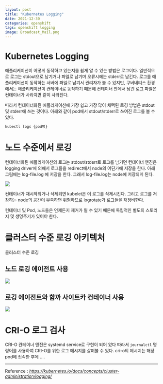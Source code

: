 ```yaml
---
layout: post
title: "Kubernetes Logging"
date: 2021-12-30
categories: openshift
tags: openshift logging
image: Broadcast_Mail.png
---
```

# Kubernetes Logging

애플리케이션이 어떻게 동작하고 있는지를 쉽게 알 수 있는 방법은 로그이다. 일반적으로 로그는 stdout으로 남기거나 파일로 남기며 오류시에는 stderr로 남긴다. 로그를 애플리케이션이 동작하는 서버에 파일로 남겨서 관리자가 볼 수 있지만, 쿠버네티스 환경에서는 애플리케이션이 컨테이너로 동작하기 때문에 컨테이너 안에서 남긴 로그 파일은 컨테이너가 사라지면 같이 사라진다.

따라서 컨테이너화된 애플리케이션에 가장 쉽고 가장 많이 채택된 로깅 방법은 stdout 및 stderr에 쓰는 것이다. 아래와 같이 pod에서 stdout/stderr로 쓰여진 로그를 볼 수 있다. 

~~~sh 
kubectl logs {pod명}
~~~

# 노드 수준에서 로깅

컨테이너화된 애플리케이션의 로그는 stdout/stderr로 로그를 남기면 컨테이너 엔진은 logging driver에 의해서 로그들을 redirect애서 node의 어딘가에 저장을 한다. 아래 그림에는 log-file.log 에 저장을 한다. 그래서 log-file.log는 node에 저장되게 된다. 

![](https://d33wubrfki0l68.cloudfront.net/59b1aae2adcfe4f06270b99a2789012ed64bec1f/4d0ad/images/docs/user-guide/logging/logging-node-level.png)

컨테이너가 재시작되거나 삭제되면 kubelet은 이 로그를 삭제시킨다. 그리고 로그를 저장하는 node의 공간이 부족하면 위험하므로 logrotate가 로그들을 재정비한다.


컨테이너 및 Pod, 노드들은 언제든지 제거가 될 수 있기 때문에 독립적인 별도의 스토리지 및 생명주기가 있어야 한다.




# 클러스터 수준 로깅 아키텍처

클러스터 수준 로깅 



## 노드 로깅 에이전트 사용

![](https://d33wubrfki0l68.cloudfront.net/2585cf9757d316b9030cf36d6a4e6b8ea7eedf5a/1509f/images/docs/user-guide/logging/logging-with-node-agent.png)


## 로깅 에이전트와 함까 사이트카 컨테이너 사용

![](https://d33wubrfki0l68.cloudfront.net/5bde4953b3b232c97a744496aa92e3bbfadda9ce/39767/images/docs/user-guide/logging/logging-with-streaming-sidecar.png)


# CRI-O 로그 검사
CRI-O 컨테이너 엔진은 systemd service로 구현이 되어 있다 따라서 `journalctl` 명령어를 사용하여 CRI-O를 위한 로그 메시지를 살펴볼 수 있다.
cri-o의 메시지는 해당 pod에 접속한 후에 ....









----
Reference : *https://kubernetes.io/docs/concepts/cluster-administration/logging/*	

